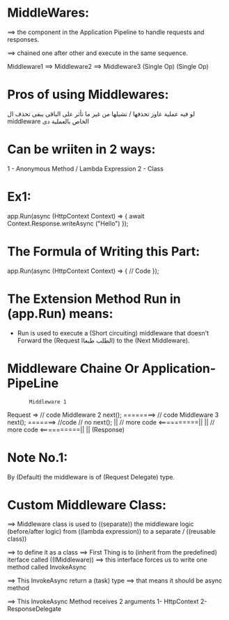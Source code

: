 ﻿# MiddleWares:
==> the component in the Application Pipeline to handle requests and 
responses.

==> chained one after other and execute in the same sequence.

  Middleware1 ==> Middleware2 ==> Middleware3
  (Single Op)     (Single Op)

# Pros of using Middlewares:
لو فيه عملية عاوز تحذفها / تشيلها من غير ما تأثر على الباقى يبقى تحذف ال 
middleware
الخاص بالعملية دى

# Can be wriiten in 2 ways:
1 - Anonymous Method / Lambda Expression
2 - Class

# Ex1:
app.Run(async (HttpContext Context) => {
	await Context.Response.writeAsync ("Hello")
});

# The Formula of Writing this Part:
app.Run(async (HttpContext Context) => {
	// Code
});

# The Extension Method Run in (app.Run) means:
 - Run is used to execute a (Short circuiting) middleware that doesn't 
   Forward the (Request الطلب طبعاا) to the (Next Middleware).

# Middleware Chaine Or Application-PipeLine
           Middleware 1
Request =>	// code			  Middleware 2
			next(); ========> // code          Middleware 3
							  next(); =======> //code
							                   // no next();
											        ||
						// more code	 <==========||
						      ||
	// more code   <==========||
	      ||
	  (Response)

# Note No.1:
By (Default) the middleware is of (Request Delegate) type.

# Custom Middleware Class:
==> Middleware class is used to ((separate)) the middleware logic (before/after logic)
from ((lambda expression)) to a separate / ((reusable class))

==> to define it as a class ==> First Thing is to (inherit from the predefined)
iterface called ((IMiddleware)) ==> this interface forces us to write one
method called InvokeAsync 

==> This InvokeAsync return a (task) type ==> that means it should be async method

==> This InvokeAsync Method receives 2 arguments 1- HttpContext
												 2- ResponseDelegate